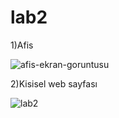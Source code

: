 # lab2
1)Afis

![afis-ekran-goruntusu](https://user-images.githubusercontent.com/33496795/76503295-ad8ebf80-6456-11ea-8bb4-ce633e85641e.png)

2)Kisisel web sayfası


   ![lab2](https://user-images.githubusercontent.com/33496795/76504140-2fcbb380-6458-11ea-9c3b-9a6843590c56.gif)
